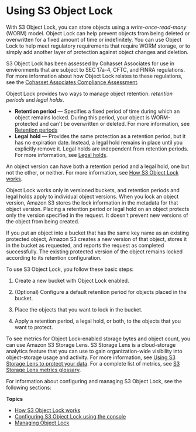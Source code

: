 # Using S3 Object Lock<a name="object-lock"></a>

With S3 Object Lock, you can store objects using a *write\-once\-read\-many* \(WORM\) model\. Object Lock can help prevent objects from being deleted or overwritten for a fixed amount of time or indefinitely\. You can use Object Lock to help meet regulatory requirements that require WORM storage, or to simply add another layer of protection against object changes and deletion\.

S3 Object Lock has been assessed by Cohasset Associates for use in environments that are subject to SEC 17a\-4, CFTC, and FINRA regulations\. For more information about how Object Lock relates to these regulations, see the [Cohasset Associates Compliance Assessment](https://d1.awsstatic.com/r2018/b/S3-Object-Lock/Amazon-S3-Compliance-Assessment.pdf)\.

Object Lock provides two ways to manage object retention: *retention periods* and *legal holds*\.
+ **Retention period** — Specifies a fixed period of time during which an object remains locked\. During this period, your object is WORM\-protected and can't be overwritten or deleted\. For more information, see [Retention periods](object-lock-overview.md#object-lock-retention-periods)
+ **Legal hold** — Provides the same protection as a retention period, but it has no expiration date\. Instead, a legal hold remains in place until you explicitly remove it\. Legal holds are independent from retention periods\. For more information, see [Legal holds](object-lock-overview.md#object-lock-legal-holds)\.

An object version can have both a retention period and a legal hold, one but not the other, or neither\. For more information, see [How S3 Object Lock works](object-lock-overview.md)\. 

Object Lock works only in versioned buckets, and retention periods and legal holds apply to individual object versions\. When you lock an object version, Amazon S3 stores the lock information in the metadata for that object version\. Placing a retention period or legal hold on an object protects only the version specified in the request\. It doesn't prevent new versions of the object from being created\. 

If you put an object into a bucket that has the same key name as an existing protected object, Amazon S3 creates a new version of that object, stores it in the bucket as requested, and reports the request as completed successfully\. The existing protected version of the object remains locked according to its retention configuration\.

To use S3 Object Lock, you follow these basic steps:

1. Create a new bucket with Object Lock enabled\.

1. \(Optional\) Configure a default retention period for objects placed in the bucket\.

1. Place the objects that you want to lock in the bucket\.

1. Apply a retention period, a legal hold, or both, to the objects that you want to protect\.

To see metrics for Object Lock\-enabled storage bytes and object count, you can use Amazon S3 Storage Lens\. S3 Storage Lens is a cloud\-storage analytics feature that you can use to gain organization\-wide visibility into object\-storage usage and activity\. For more information, see [ Using S3 Storage Lens to protect your data](https://docs.aws.amazon.com/AmazonS3/latest/userguide/storage-lens-data-protection?icmpid=docs_s3_user_guide_replication.html)\. For a complete list of metrics, see [ S3 Storage Lens metrics glossary](https://docs.aws.amazon.com/AmazonS3/latest/userguide/storage_lens_metrics_glossary.html?icmpid=docs_s3_user_guide_replication.html)\.

For information about configuring and managing S3 Object Lock, see the following sections:

**Topics**
+ [How S3 Object Lock works](object-lock-overview.md)
+ [Configuring S3 Object Lock using the console](object-lock-console.md)
+ [Managing Object Lock](object-lock-managing.md)